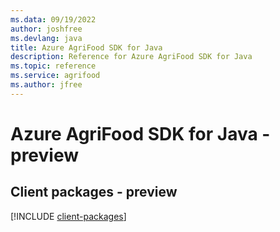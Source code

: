 ```yaml
---
ms.data: 09/19/2022
author: joshfree
ms.devlang: java
title: Azure AgriFood SDK for Java
description: Reference for Azure AgriFood SDK for Java
ms.topic: reference
ms.service: agrifood
ms.author: jfree
---
```

# Azure AgriFood SDK for Java - preview

## Client packages - preview
[!INCLUDE [client-packages](agrifood-client-index.md)]